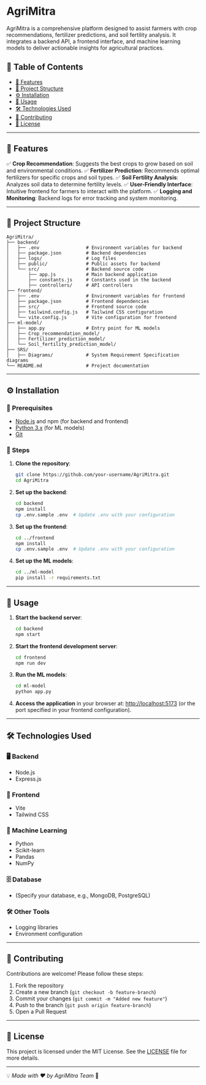 # AgriMitra

AgriMitra is a comprehensive platform designed to assist farmers with crop recommendations, fertilizer predictions, and soil fertility analysis. It integrates a backend API, a frontend interface, and machine learning models to deliver actionable insights for agricultural practices.

## 📌 Table of Contents

- [🌟 Features](#-features)
- [📂 Project Structure](#-project-structure)
- [⚙️ Installation](#️-installation)
- [🚀 Usage](#-usage)
- [🛠 Technologies Used](#-technologies-used)
- [🤝 Contributing](#-contributing)
- [📜 License](#-license)

---

## 🌟 Features

✅ **Crop Recommendation**: Suggests the best crops to grow based on soil and environmental conditions.
✅ **Fertilizer Prediction**: Recommends optimal fertilizers for specific crops and soil types.
✅ **Soil Fertility Analysis**: Analyzes soil data to determine fertility levels.
✅ **User-Friendly Interface**: Intuitive frontend for farmers to interact with the platform.
✅ **Logging and Monitoring**: Backend logs for error tracking and system monitoring.

---

## 📂 Project Structure

```
AgriMitra/
├── backend/
│   ├── .env                 # Environment variables for backend
│   ├── package.json         # Backend dependencies
│   ├── logs/                # Log files
│   ├── public/              # Public assets for backend
│   └── src/                 # Backend source code
│       ├── app.js           # Main backend application
│       ├── constants.js     # Constants used in the backend
│       ├── controllers/     # API controllers
├── frontend/
│   ├── .env                 # Environment variables for frontend
│   ├── package.json         # Frontend dependencies
│   ├── src/                 # Frontend source code
│   ├── tailwind.config.js   # Tailwind CSS configuration
│   └── vite.config.js       # Vite configuration for frontend
├── ml-model/
│   ├── app.py               # Entry point for ML models
│   ├── Crop_recommendation_model/
│   ├── Fertilizer_prediction_model/
│   └── Soil_fertility_prediction_model/
├── SRS/
│   ├── Diagrams/            # System Requirement Specification diagrams
└── README.md                # Project documentation
```

---

## ⚙️ Installation

### 🔹 Prerequisites

- [Node.js](https://nodejs.org/) and npm (for backend and frontend)
- [Python 3.x](https://www.python.org/) (for ML models)
- [Git](https://git-scm.com/)

### 🔹 Steps

1. **Clone the repository**:

   ```sh
   git clone https://github.com/your-username/AgriMitra.git
   cd AgriMitra
   ```

2. **Set up the backend**:

   ```sh
   cd backend
   npm install
   cp .env.sample .env  # Update .env with your configuration
   ```

3. **Set up the frontend**:

   ```sh
   cd ../frontend
   npm install
   cp .env.sample .env  # Update .env with your configuration
   ```

4. **Set up the ML models**:
   ```sh
   cd ../ml-model
   pip install -r requirements.txt
   ```

---

## 🚀 Usage

1. **Start the backend server**:

   ```sh
   cd backend
   npm start
   ```

2. **Start the frontend development server**:

   ```sh
   cd frontend
   npm run dev
   ```

3. **Run the ML models**:

   ```sh
   cd ml-model
   python app.py
   ```

4. **Access the application** in your browser at: [http://localhost:5173](http://localhost:5173) (or the port specified in your frontend configuration).

---

## 🛠 Technologies Used

### 🖥️ Backend

- Node.js
- Express.js

### 🎨 Frontend

- Vite
- Tailwind CSS

### 🤖 Machine Learning

- Python
- Scikit-learn
- Pandas
- NumPy

### 🗄️ Database

- (Specify your database, e.g., MongoDB, PostgreSQL)

### 🛠 Other Tools

- Logging libraries
- Environment configuration

---

## 🤝 Contributing

Contributions are welcome! Please follow these steps:

1. Fork the repository
2. Create a new branch (`git checkout -b feature-branch`)
3. Commit your changes (`git commit -m "Added new feature"`)
4. Push to the branch (`git push origin feature-branch`)
5. Open a Pull Request

---

## 📜 License

This project is licensed under the MIT License. See the [LICENSE](LICENSE) file for more details.

---

💡 _Made with ❤️ by AgriMitra Team_ 🚀
